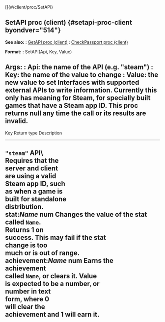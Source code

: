 []{#/client/proc/SetAPI}
## SetAPI proc (client) {#setapi-proc-client byondver="514"}
**See also:**
:   [GetAPI proc (client)](#/client/proc/GetAPI)
:   [CheckPassport proc (client)](#/client/proc/CheckPassport)
<!-- -->
**Format:**
:   SetAPI(Api, Key, Value)
<!-- -->
**Args:**
:   Api: the name of the API (e.g. \"steam\")
:   Key: the name of the value to change
:   Value: the new value to set
Interfaces with supported external APIs to write information. Currently
this only has meaning for Steam, for specially built games that have a
Steam app ID.
This proc returns null any time the call or its results are invalid.
  --------------------------------------------------------------------------
  Key                  Return type       Description       
  -------------------- ----------------- ----------------- -----------------
  `"steam"` API\                                           
  Requires that the                                        
  server and client                                        
  are using a valid                                        
  Steam app ID, such                                       
  as when a game is                                        
  built for standalone                                     
  distribution.                                            
  stat:*Name*          num               Changes the value 
                                         of the stat       
                                         called `Name`.    
                                         Returns 1 on      
                                         success. This may 
                                         fail if the stat  
                                         change is too     
                                         much or is out of 
                                         range.            
  achievement:*Name*   num               Earns the         
                                         achievement       
                                         called `Name`, or 
                                         clears it. Value  
                                         is expected to be 
                                         a number, or      
                                         number in text    
                                         form, where 0     
                                         will clear the    
                                         achievement and 1 
                                         will earn it.     
  --------------------------------------------------------------------------